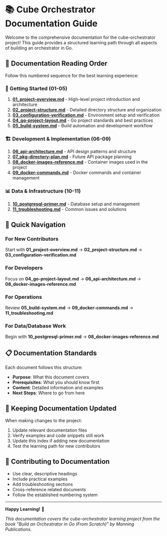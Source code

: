 # 📚 Cube Orchestrator Documentation Guide

Welcome to the comprehensive documentation for the cube-orchestrator project! This guide provides a structured learning path through all aspects of building an orchestrator in Go.

## 📖 Documentation Reading Order

Follow this numbered sequence for the best learning experience:

### 🚀 Getting Started (01-05)

1. **[01_project-overview.md](01_project-overview.md)** - High-level project introduction and architecture
2. **[02_project-structure.md](02_project-structure.md)** - Detailed directory structure and organization
3. **[03_configuration-verification.md](03_configuration-verification.md)** - Environment setup and verification
4. **[04_go-project-layout.md](04_go-project-layout.md)** - Go project standards and best practices
5. **[05_build-system.md](05_build-system.md)** - Build automation and development workflow

### 🏗️ Development & Implementation (06-09)

1. **[06_api-architecture.md](06_api-architecture.md)** - API design patterns and structure
2. **[07_pkg-directory-plan.md](07_pkg-directory-plan.md)** - Future API package planning
3. **[08_docker-images-reference.md](08_docker-images-reference.md)** - Container images used in the project
4. **[09_docker-commands.md](09_docker-commands.md)** - Docker commands and container management

### 📊 Data & Infrastructure (10-11)

1. **[10_postgresql-primer.md](10_postgresql-primer.md)** - Database setup and management
2. **[11_troubleshooting.md](11_troubleshooting.md)** - Common issues and solutions

## 🎯 Quick Navigation

### For New Contributors

Start with **01_project-overview.md** → **02_project-structure.md** → **03_configuration-verification.md**

### For Developers

Focus on **04_go-project-layout.md** → **06_api-architecture.md** → **08_docker-images-reference.md**

### For Operations

Review **05_build-system.md** → **09_docker-commands.md** → **11_troubleshooting.md**

### For Data/Database Work

Begin with **10_postgresql-primer.md** → **08_docker-images-reference.md**

## 📋 Documentation Standards

Each document follows this structure:

- **Purpose**: What this document covers
- **Prerequisites**: What you should know first
- **Content**: Detailed information and examples
- **Next Steps**: Where to go from here

## 🔄 Keeping Documentation Updated

When making changes to the project:

1. Update relevant documentation files
2. Verify examples and code snippets still work
3. Update this index if adding new documentation
4. Test the learning path for new contributors

## 🤝 Contributing to Documentation

- Use clear, descriptive headings
- Include practical examples
- Add troubleshooting sections
- Cross-reference related documents
- Follow the established numbering system

---

**Happy Learning!** 🚀

*This documentation covers the cube-orchestrator learning project from the book "Build an Orchestrator in Go (From Scratch)" by Manning Publications.*
